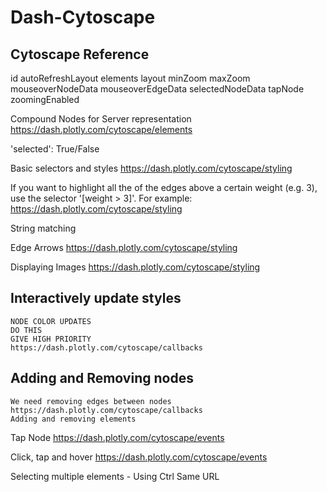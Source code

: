 # Dash-Cytoscape

## Cytoscape Reference
id
autoRefreshLayout
elements
layout
minZoom
maxZoom
mouseoverNodeData
mouseoverEdgeData
selectedNodeData
tapNode
zoomingEnabled

Compound Nodes for Server representation
    https://dash.plotly.com/cytoscape/elements

'selected': True/False

Basic selectors and styles
    https://dash.plotly.com/cytoscape/styling

If you want to highlight all the of the edges above a certain weight (e.g. 3), use the selector '[weight > 3]'. For example:
    https://dash.plotly.com/cytoscape/styling

String matching

Edge Arrows
    https://dash.plotly.com/cytoscape/styling

Displaying Images
    https://dash.plotly.com/cytoscape/styling

## Interactively update styles
    NODE COLOR UPDATES
    DO THIS 
    GIVE HIGH PRIORITY
    https://dash.plotly.com/cytoscape/callbacks

## Adding and Removing nodes
    We need removing edges between nodes
    https://dash.plotly.com/cytoscape/callbacks
    Adding and removing elements

Tap Node
    https://dash.plotly.com/cytoscape/events

Click, tap and hover
    https://dash.plotly.com/cytoscape/events

Selecting multiple elements
    -  Using Ctrl
    Same URL

